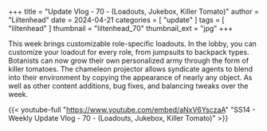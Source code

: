+++
title = "Update Vlog - 70 - (Loadouts, Jukebox, Killer Tomato)"
author = "Liltenhead"
date = 2024-04-21
categories = [
	"update"
]
tags = [
	"liltenhead"
]
thumbnail = "liltenhead_70"
thumbnail_ext = "jpg"
+++

This week brings customizable role-specific loadouts. In the lobby, you can customize your loadout for every role, from jumpsuits to backpack types. Botanists can now grow their own personalized army through the form of killer tomatoes. The chameleon projector allows syndicate agents to blend into their environment by copying the appearance of nearly any object. As well as other content additions, bug fixes, and balancing tweaks over the week.

{{< youtube-full "https://www.youtube.com/embed/aNxV6YsczaA" "SS14 - Weekly Update Vlog - 70 - (Loadouts, Jukebox, Killer Tomato)" >}}
